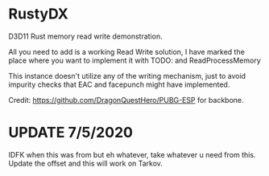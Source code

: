 # RustyDX
D3D11 Rust memory read write demonstration.

All you need to add is a working Read Write solution, I have marked the place where you want to implement it with TODO: and ReadProcessMemory

This instance doesn't utilize any of the writing mechanism, just to avoid impurity checks that EAC and facepunch might have implemented.

Credit: https://github.com/DragonQuestHero/PUBG-ESP for backbone.


# UPDATE 7/5/2020

IDFK when this was from but eh whatever, take whatever u need from this. Update the offset and this will work on Tarkov.
